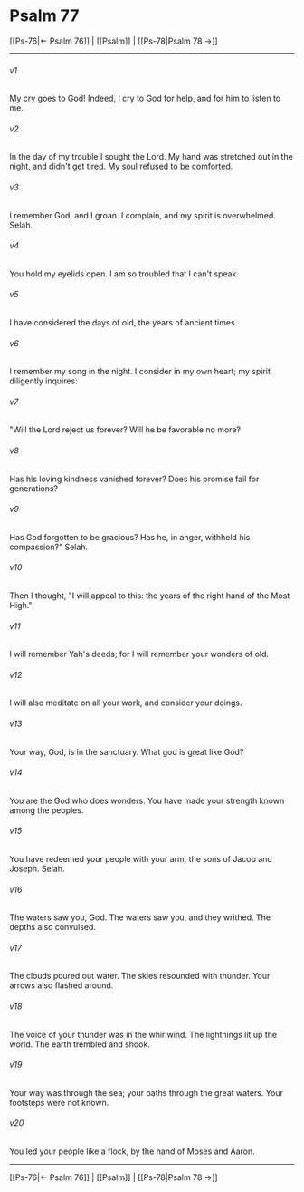 # Psalm 77

[[Ps-76|← Psalm 76]] | [[Psalm]] | [[Ps-78|Psalm 78 →]]
***



###### v1 
My cry goes to God! Indeed, I cry to God for help, and for him to listen to me. 

###### v2 
In the day of my trouble I sought the Lord. My hand was stretched out in the night, and didn't get tired. My soul refused to be comforted. 

###### v3 
I remember God, and I groan. I complain, and my spirit is overwhelmed. Selah. 

###### v4 
You hold my eyelids open. I am so troubled that I can't speak. 

###### v5 
I have considered the days of old, the years of ancient times. 

###### v6 
I remember my song in the night. I consider in my own heart; my spirit diligently inquires: 

###### v7 
"Will the Lord reject us forever? Will he be favorable no more? 

###### v8 
Has his loving kindness vanished forever? Does his promise fail for generations? 

###### v9 
Has God forgotten to be gracious? Has he, in anger, withheld his compassion?" Selah. 

###### v10 
Then I thought, "I will appeal to this: the years of the right hand of the Most High." 

###### v11 
I will remember Yah's deeds; for I will remember your wonders of old. 

###### v12 
I will also meditate on all your work, and consider your doings. 

###### v13 
Your way, God, is in the sanctuary. What god is great like God? 

###### v14 
You are the God who does wonders. You have made your strength known among the peoples. 

###### v15 
You have redeemed your people with your arm, the sons of Jacob and Joseph. Selah. 

###### v16 
The waters saw you, God. The waters saw you, and they writhed. The depths also convulsed. 

###### v17 
The clouds poured out water. The skies resounded with thunder. Your arrows also flashed around. 

###### v18 
The voice of your thunder was in the whirlwind. The lightnings lit up the world. The earth trembled and shook. 

###### v19 
Your way was through the sea; your paths through the great waters. Your footsteps were not known. 

###### v20 
You led your people like a flock, by the hand of Moses and Aaron.

***
[[Ps-76|← Psalm 76]] | [[Psalm]] | [[Ps-78|Psalm 78 →]]
